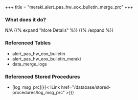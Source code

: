 +++
title = "meraki_alert_pas_hw_eox_bulletin_merge_prc"
+++

### What does it do?
N/A
{{% expand "More Details" %}}
{{% /expand %}}

### Referenced Tables
- alert_pas_hw_eox_bulletin
- alert_pas_hw_eox_bulletin_meraki
- data_merge_logs

### Referenced Stored Procedures
- [log_msg_prc]({{< ILink href="/database/stored-procedures/log_msg_prc" >}})
